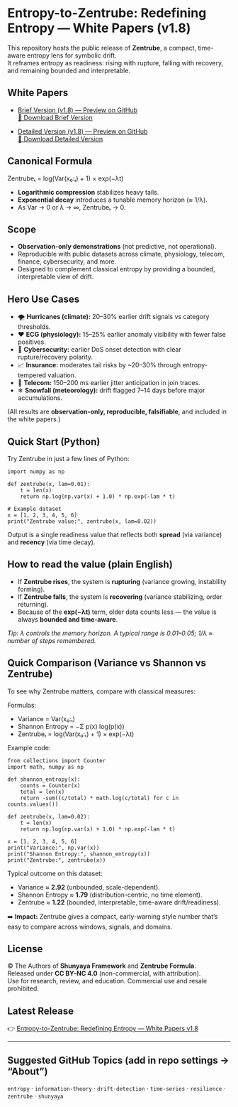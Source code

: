 # Entropy-to-Zentrube: Redefining Entropy — White Papers (v1.8)

This repository hosts the public release of **Zentrube**, a compact, time-aware entropy lens for symbolic drift.  
It reframes entropy as readiness: rising with rupture, falling with recovery, and remaining bounded and interpretable.

## White Papers
- [Brief Version (v1.8) — Preview on GitHub](Brief_Zentrube_White%20Paper_v1.8.pdf)  
  [📄 Download Brief Version](https://github.com/OMPSHUNYAYA/Entropy-to-Zentrube/raw/main/Brief_Zentrube_White%20Paper_v1.8.pdf)  

- [Detailed Version (v1.8) — Preview on GitHub](Zentrube_White%20Paper_v1.8.pdf)  
  [📄 Download Detailed Version](https://github.com/OMPSHUNYAYA/Entropy-to-Zentrube/raw/main/Zentrube_White%20Paper_v1.8.pdf)  

## Canonical Formula
Zentrubeₜ = log(Var(x₀:ₜ) + 1) × exp(−λt)  

- **Logarithmic compression** stabilizes heavy tails.  
- **Exponential decay** introduces a tunable memory horizon (≈ 1/λ).  
- As Var → 0 or λ → ∞, Zentrubeₜ → 0.

## Scope
- **Observation-only demonstrations** (not predictive, not operational).  
- Reproducible with public datasets across climate, physiology, telecom, finance, cybersecurity, and more.  
- Designed to complement classical entropy by providing a bounded, interpretable view of drift.

## Hero Use Cases
- 🌪 **Hurricanes (climate):** 20–30% earlier drift signals vs category thresholds.  
- ❤️ **ECG (physiology):** 15–25% earlier anomaly visibility with fewer false positives.  
- 🔐 **Cybersecurity:** earlier DoS onset detection with clear rupture/recovery polarity.  
- 📈 **Insurance:** moderates tail risks by ~20–30% through entropy-tempered valuation.  
- 📡 **Telecom:** 150–200 ms earlier jitter anticipation in join traces.  
- ❄ **Snowfall (meteorology):** drift flagged 7–14 days before major accumulations.  

(All results are **observation-only, reproducible, falsifiable**, and included in the white papers.)

## Quick Start (Python)

Try Zentrube in just a few lines of Python:

    import numpy as np

    def zentrube(x, lam=0.01):
        t = len(x)
        return np.log(np.var(x) + 1.0) * np.exp(-lam * t)

    # Example dataset
    x = [1, 2, 3, 4, 5, 6]
    print("Zentrube value:", zentrube(x, lam=0.02))

Output is a single readiness value that reflects both **spread** (via variance) and **recency** (via time decay).

## How to read the value (plain English)
- If **Zentrube rises**, the system is **rupturing** (variance growing, instability forming).  
- If **Zentrube falls**, the system is **recovering** (variance stabilizing, order returning).  
- Because of the **exp(−λt)** term, older data counts less — the value is always **bounded and time-aware**.  

*Tip: λ controls the memory horizon. A typical range is 0.01–0.05; 1/λ ≈ number of steps remembered.*

## Quick Comparison (Variance vs Shannon vs Zentrube)

To see why Zentrube matters, compare with classical measures:

Formulas:  
- Variance = Var(x₀:ₜ)  
- Shannon Entropy = −Σ p(x) log(p(x))  
- Zentrubeₜ = log(Var(x₀:ₜ) + 1) × exp(−λt)

Example code:

    from collections import Counter
    import math, numpy as np

    def shannon_entropy(x):
        counts = Counter(x)
        total = len(x)
        return -sum((c/total) * math.log(c/total) for c in counts.values())

    def zentrube(x, lam=0.02):
        t = len(x)
        return np.log(np.var(x) + 1.0) * np.exp(-lam * t)

    x = [1, 2, 3, 4, 5, 6]
    print("Variance:", np.var(x))
    print("Shannon Entropy:", shannon_entropy(x))
    print("Zentrube:", zentrube(x))

Typical outcome on this dataset:  
- Variance ≈ **2.92** (unbounded, scale-dependent).  
- Shannon Entropy ≈ **1.79** (distribution-centric, no time element).  
- Zentrube ≈ **1.22** (bounded, interpretable, time-aware drift/readiness).

➡️ **Impact:** Zentrube gives a compact, early-warning style number that’s easy to compare across windows, signals, and domains.

## License
© The Authors of **Shunyaya Framework** and **Zentrube Formula**.  
Released under **CC BY-NC 4.0** (non-commercial, with attribution).  
Use for research, review, and education. Commercial use and resale prohibited.

## Latest Release
👉 [Entropy-to-Zentrube: Redefining Entropy — White Papers v1.8](https://github.com/OMPSHUNYAYA/Entropy-to-Zentrube/releases/tag/v1.8)

---

## Suggested GitHub Topics (add in repo settings → “About”)
`entropy` · `information-theory` · `drift-detection` · `time-series` · `resilience` · `zentrube` · `shunyaya`
